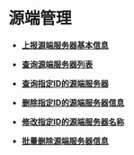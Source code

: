 # 源端管理<a name="sms_api_0013"></a>

-   **[上报源端服务器基本信息](上报源端服务器基本信息.md)**  

-   **[查询源端服务器列表](查询源端服务器列表.md)**  

-   **[查询指定ID的源端服务器](查询指定ID的源端服务器.md)**  

-   **[删除指定ID的源端服务器信息](删除指定ID的源端服务器信息.md)**  

-   **[修改指定ID的源端服务器名称](修改指定ID的源端服务器名称.md)**  

-   **[批量删除源端服务器信息](批量删除源端服务器信息.md)**  


